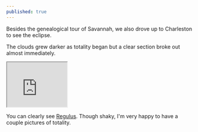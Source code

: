 ```yaml
---
published: true
---
```


Besides the genealogical tour of Savannah, we also drove up to Charleston to see the eclipse. 

The clouds grew darker as totality began but a clear section broke out almost immediately.

<iframe src="https://drive.google.com/file/d/1I4X3_VUUAOf3gUOCQkwmZBWyUwgKaTZlFg/preview" width="160" height="120"></iframe>

You can clearly see [Regulus](https://en.wikipedia.org/wiki/Regulus). Though shaky, I'm very happy to have a couple pictures of totality.

